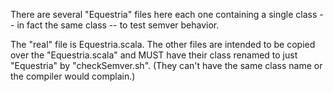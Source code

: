 There are several "Equestria" files here each one containing a single
class -- in fact the same class -- to test semver behavior.

The "real" file is Equestria.scala. The other files are intended to be
copied over the "Equestria.scala" and MUST have their class renamed to just
"Equestria" by "checkSemver.sh". (They can't have the same class name
or the compiler would complain.)
